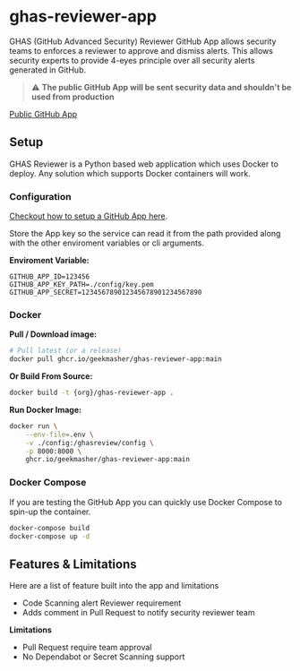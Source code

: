 # ghas-reviewer-app

GHAS (GitHub Advanced Security) Reviewer GitHub App allows security teams to enforces a reviewer to approve and dismiss alerts.
This allows security experts to provide 4-eyes principle over all security alerts generated in GitHub.

> :warning: **The public GitHub App will be sent security data and shouldn't be used from production**

[Public GitHub App](https://github.com/apps/ghas-reviewer)

<!-- TODO: Video -->

## Setup

GHAS Reviewer is a Python based web application which uses Docker to deploy.
Any solution which supports Docker containers will work.

### Configuration

[Checkout how to setup a GitHub App here](https://docs.github.com/en/developers/apps/building-github-apps/creating-a-github-app).

Store the App key so the service can read it from the path provided along with the other enviroment variables or cli arguments.

**Enviroment Variable:**

```env
GITHUB_APP_ID=123456
GITHUB_APP_KEY_PATH=./config/key.pem
GITHUB_APP_SECRET=123456789012345678901234567890
```

### Docker

**Pull / Download image:**

```bash
# Pull latest (or a release)
docker pull ghcr.io/geekmasher/ghas-reviewer-app:main
```

**Or Build From Source:**

```bash
docker build -t {org}/ghas-reviewer-app .
```

**Run Docker Image:**

```bash
docker run \
    --env-file=.env \
    -v ./config:/ghasreview/config \
    -p 8000:8000 \ 
    ghcr.io/geekmasher/ghas-reviewer-app:main
```

### Docker Compose

If you are testing the GitHub App you can quickly use Docker Compose to spin-up the container. 

```bash
docker-compose build
docker-compose up -d
```

## Features & Limitations

Here are a list of feature built into the app and limitations 

- Code Scanning alert Reviewer requirement 
- Adds comment in Pull Request to notify security reviewer team


**Limitations**

- Pull Request require team approval
- No Dependabot or Secret Scanning support



